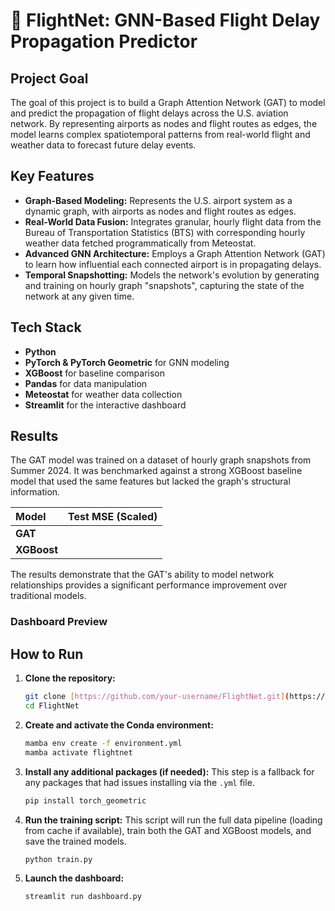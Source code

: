 # 🛫 FlightNet: GNN-Based Flight Delay Propagation Predictor

## Project Goal
The goal of this project is to build a Graph Attention Network (GAT) to model and predict the propagation of flight delays across the U.S. aviation network. By representing airports as nodes and flight routes as edges, the model learns complex spatiotemporal patterns from real-world flight and weather data to forecast future delay events.

## Key Features
- **Graph-Based Modeling:** Represents the U.S. airport system as a dynamic graph, with airports as nodes and flight routes as edges.
- **Real-World Data Fusion:** Integrates granular, hourly flight data from the Bureau of Transportation Statistics (BTS) with corresponding hourly weather data fetched programmatically from Meteostat.
- **Advanced GNN Architecture:** Employs a Graph Attention Network (GAT) to learn how influential each connected airport is in propagating delays.
- **Temporal Snapshotting:** Models the network's evolution by generating and training on hourly graph "snapshots", capturing the state of the network at any given time.

## Tech Stack
- **Python**
- **PyTorch & PyTorch Geometric** for GNN modeling
- **XGBoost** for baseline comparison
- **Pandas** for data manipulation
- **Meteostat** for weather data collection
- **Streamlit** for the interactive dashboard

## Results
The GAT model was trained on a dataset of hourly graph snapshots from Summer 2024. It was benchmarked against a strong XGBoost baseline model that used the same features but lacked the graph's structural information.

| Model | Test MSE (Scaled) |
| :--- | :---: |
| **GAT** | |
| **XGBoost** | |

The results demonstrate that the GAT's ability to model network relationships provides a significant performance improvement over traditional models.

### Dashboard Preview



## How to Run
1.  **Clone the repository:**
    ```bash
    git clone [https://github.com/your-username/FlightNet.git](https://github.com/your-username/FlightNet.git)
    cd FlightNet
    ```
2.  **Create and activate the Conda environment:**
    ```bash
    mamba env create -f environment.yml
    mamba activate flightnet
    ```
3.  **Install any additional packages (if needed):**
    This step is a fallback for any packages that had issues installing via the `.yml` file.
    ```bash
    pip install torch_geometric
    ```
4.  **Run the training script:**
    This script will run the full data pipeline (loading from cache if available), train both the GAT and XGBoost models, and save the trained models.
    ```bash
    python train.py
    ```
5.  **Launch the dashboard:**
    ```bash
    streamlit run dashboard.py
    ```